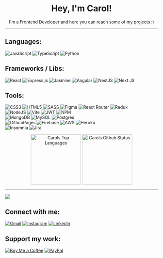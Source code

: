 <h1 align="center">Hey, I'm Carol!</h1>
<p align="center">I'm a Frontend Developer and here you can reach some of my projects :)<p>

---

## Languages:
![JavaScript](https://img.shields.io/badge/javascript-%23323330.svg?style=plastic&logo=javascript&logoColor=%23F7DF1E) ![TypeScript](https://img.shields.io/badge/typescript-%23007ACC.svg?style=plastic&logo=typescript&logoColor=white) ![Python](https://img.shields.io/badge/python-3670A0?logo=python&logoColor=ffdd54)

## Frameworks / Libs:
![React](https://img.shields.io/badge/react-%2320232a.svg?style=plastic&logo=react&logoColor=%2361DAFB) ![Express.js](https://img.shields.io/badge/express.js-%23404d59.svg?style=plastic&logo=express&logoColor=%2361DAFB) ![Jasmine](https://img.shields.io/badge/jasmine-%238A4182.svg?style=plastic&logo=jasmine&logoColor=white) ![Angular](https://img.shields.io/badge/angular-%23DD0031.svg?style=plastic&logo=angular&logoColor=white) ![NestJS](https://img.shields.io/badge/nestjs-%23E0234E.svg?style=plastic&logo=nestjs&logoColor=white) ![Next JS](https://img.shields.io/badge/Next-black?style=plastic&logo=next.js&logoColor=white)

## Tools:
![CSS3](https://img.shields.io/badge/css3-%231572B6.svg?style=plastic&logo=css3&logoColor=white) ![HTML5](https://img.shields.io/badge/html5-%23E34F26.svg?style=plastic&logo=html5&logoColor=white) ![SASS](https://img.shields.io/badge/SASS-hotpink.svg?logo=SASS&logoColor=white) ![Figma](https://img.shields.io/badge/figma-%23F24E1E.svg?style=plastic&logo=figma&logoColor=white) ![React Router](https://img.shields.io/badge/React_Router-CA4245?style=plastic&logo=react-router&logoColor=white) ![Redux](https://img.shields.io/badge/redux-%23593d88.svg?style=plastic&logo=redux&logoColor=white)
<br>
![NodeJS](https://img.shields.io/badge/node.js-6DA55F?style=plastic&logo=node.js&logoColor=white) ![Vite](https://img.shields.io/badge/vite-%23646CFF.svg?style=plastic&logo=vite&logoColor=white) ![JWT](https://img.shields.io/badge/JWT-black?style=plastic&logo=JSON%20web%20tokens) ![NPM](https://img.shields.io/badge/NPM-%23CB3837.svg?style=plastic&logo=npm&logoColor=white)
<br>
![MongoDB](https://img.shields.io/badge/MongoDB-%234ea94b.svg?style=plastic&logo=mongodb&logoColor=white) ![MySQL](https://img.shields.io/badge/mysql-%2300000f.svg?style=plastic&logo=mysql&logoColor=white) ![Postgres](https://img.shields.io/badge/postgres-%23316192.svg?style=plastic&logo=postgresql&logoColor=white)
<br>
![GithubPages](https://img.shields.io/badge/github%20pages-121013?style=plastic&logo=github&logoColor=white) ![Firebase](https://img.shields.io/badge/firebase-%23039BE5.svg?style=plastic&logo=firebase) ![AWS](https://img.shields.io/badge/AWS-%23FF9900.svg?style=plastic&logo=amazon-aws&logoColor=white) ![Heroku](https://img.shields.io/badge/heroku-%23430098.svg?style=plastic&logo=heroku&logoColor=white)
<br>
![Insomnia](https://img.shields.io/badge/Insomnia-black?style=plastic&logo=insomnia&logoColor=5849BE) ![Jira](https://img.shields.io/badge/jira-%230A0FFF.svg?style=plastic&logo=jira&logoColor=white)

 
<div align="center">
  <img height="165em" alt="Carols Top Languages" src="https://github-readme-stats.vercel.app/api/top-langs/?username=carolcortes&layout=compact&theme=dracula&hide_border=true&bg_color=0D1117"/>
  <img height="165em" alt="Carols Github Status" src="https://github-readme-stats.vercel.app/api?username=carolcortes&theme=dracula"/>
</div>

 ---
[![](https://visitcount.itsvg.in/api?id=carolcortes&icon=3&color=11)](https://visitcount.itsvg.in)

## Connect with me:

<a href="mailto:caroline.ocortes@gmail.com" target="_blank"><img src="https://img.shields.io/badge/Gmail-D14836?logo=gmail&logoColor=white" alt="Gmail"></a>
<a href="https://instagram.com/carolinecortes" target="_blank"><img src="https://img.shields.io/badge/Instagram-%23E4405F.svg?logo=Instagram&logoColor=white" alt="Instagram"></a>
<a href="https://linkedin.com/in/carolinecortess" target="_blank"><img src="https://img.shields.io/badge/LinkedIn-%230077B5.svg?logo=linkedin&logoColor=white" alt="LinkedIn"></a>

## Support my work:

<a href="https://buymeacoffee.com/carolcortes" target="_blank"><img src="https://img.shields.io/badge/Buy%20Me%20a%20Coffee-ffdd00?logo=buy-me-a-coffee&logoColor=black" alt="Buy Me a Coffee"></a>
<a href="https://paypal.me/carolinecortess" target="_blank"><img src="https://img.shields.io/badge/PayPal-00457C?logo=paypal&logoColor=white" alt="PayPal"></a>

